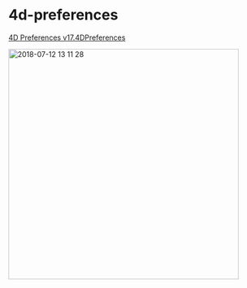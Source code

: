 # 4d-preferences

[4D Preferences v17.4DPreferences](https://github.com/miyako/4d-preferences/blob/master/4D%20Preferences%20v17.4DPreferences)

<img width="453" alt="2018-07-12 13 11 28" src="https://user-images.githubusercontent.com/1725068/42612253-4a0670f4-85d5-11e8-84d2-c9d5f9458c1f.png">

